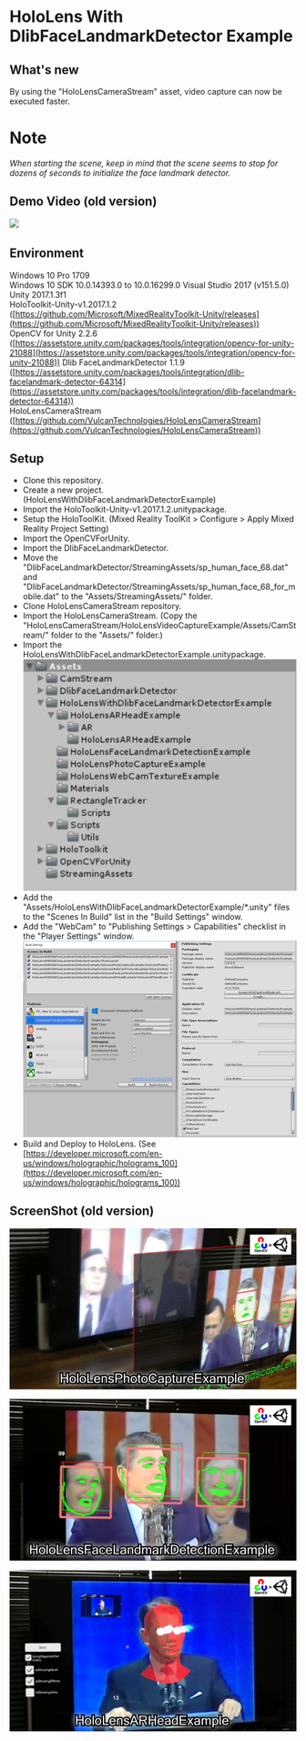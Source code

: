 HoloLens With DlibFaceLandmarkDetector Example
====================

What's new
-----
By using the "HoloLensCameraStream" asset, video capture can now be executed faster.


Note
=====
*When starting the scene, keep in mind that the scene seems to stop for dozens of seconds to initialize the face landmark detector.*


Demo Video (old version)
-----
[![](http://img.youtube.com/vi/egMZB_3DGVc/0.jpg)](https://youtu.be/egMZB_3DGVc)


Environment
-----
Windows 10 Pro 1709  
Windows 10 SDK 10.0.14393.0 to 10.0.16299.0
Visual Studio 2017 (v151.5.0)
Unity 2017.1.3f1  
HoloToolkit-Unity-v1.2017.1.2 ([https://github.com/Microsoft/MixedRealityToolkit-Unity/releases](https://github.com/Microsoft/MixedRealityToolkit-Unity/releases))  
OpenCV for Unity 2.2.6 ([https://assetstore.unity.com/packages/tools/integration/opencv-for-unity-21088](https://assetstore.unity.com/packages/tools/integration/opencv-for-unity-21088))
Dlib FaceLandmarkDetector 1.1.9 ([https://assetstore.unity.com/packages/tools/integration/dlib-facelandmark-detector-64314](https://assetstore.unity.com/packages/tools/integration/dlib-facelandmark-detector-64314))    
HoloLensCameraStream ([https://github.com/VulcanTechnologies/HoloLensCameraStream](https://github.com/VulcanTechnologies/HoloLensCameraStream))  


Setup
-----
* Clone this repository.
* Create a new project. (HoloLensWithDlibFaceLandmarkDetectorExample)
* Import the HoloToolkit-Unity-v1.2017.1.2.unitypackage.
* Setup the HoloToolKit. (Mixed Reality ToolKit > Configure > Apply Mixed Reality Project Setting)
* Import the OpenCVForUnity.
* Import the DlibFaceLandmarkDetector.
* Move the "DlibFaceLandmarkDetector/StreamingAssets/sp_human_face_68.dat" and "DlibFaceLandmarkDetector/StreamingAssets/sp_human_face_68_for_mobile.dat" to the "Assets/StreamingAssets/" folder. 
* Clone HoloLensCameraStream repository.
* Import the HoloLensCameraStream. (Copy the "HoloLensCameraStream/HoloLensVideoCaptureExample/Assets/CamStream/" folder to the "Assets/" folder.)
* Import the HoloLensWithDlibFaceLandmarkDetectorExample.unitypackage.
![buildsetting01.jpg](buildsetting01.jpg) 
* Add the "Assets/HoloLensWithDlibFaceLandmarkDetectorExample/*.unity" files to the "Scenes In Build" list in the "Build Settings" window.
* Add the "WebCam" to "Publishing Settings > Capabilities" checklist in the "Player Settings" window.
![buildsetting02.jpg](buildsetting02.jpg) 
* Build and Deploy to HoloLens. (See [https://developer.microsoft.com/en-us/windows/holographic/holograms_100](https://developer.microsoft.com/en-us/windows/holographic/holograms_100))


ScreenShot (old version)
-----
![screenshot01.jpg](screenshot01.jpg) 

![screenshot02.jpg](screenshot02.jpg) 

![screenshot03.jpg](screenshot03.jpg) 

